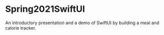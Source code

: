 # Spring2021SwiftUI

An introductory presentation and a demo of SwiftUI by building a meal and calorie tracker. 
